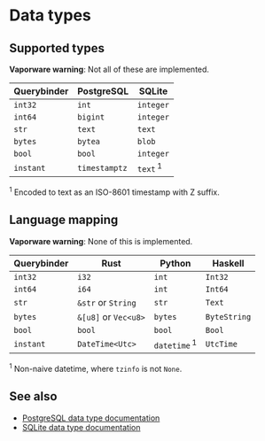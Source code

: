 # Data types

## Supported types

**Vaporware warning**: Not all of these are implemented.

| Querybinder | PostgreSQL    | SQLite                     |
|-------------|---------------|----------------------------|
| `int32`     | `int`         | `integer`                  |
| `int64`     | `bigint`      | `integer`                  |
| `str`       | `text`        | `text`                     |
| `bytes`     | `bytea`       | `blob`                     |
| `bool`      | `bool`        | `integer`                  |
| `instant`   | `timestamptz` | `text`&thinsp;<sup>1</sup> |

<sup>1</sup> Encoded to text as an <abbr>ISO-8601</abbr> timestamp with Z
suffix.

## Language mapping

**Vaporware warning**: None of this is implemented.

| Querybinder | Rust                 | Python                         | Haskell      |
|-------------|----------------------|--------------------------------|--------------|
| `int32`     | `i32`                | `int`                          | `Int32`      |
| `int64`     | `i64`                | `int`                          | `Int64`      |
| `str`       | `&str` or `String`   | `str`                          | `Text`       |
| `bytes`     | `&[u8]` or `Vec<u8>` | `bytes`                        | `ByteString` |
| `bool`      | `bool`               | `bool`                         | `Bool`       |
| `instant`   | `DateTime<Utc>`      | `datetime`&thinsp;<sup>1</sup> | `UtcTime`    |

<sup>1</sup> Non-naive datetime, where `tzinfo` is not `None`.

## See also

 * [PostgreSQL data type documentation](https://www.postgresql.org/docs/current/datatype.html)
 * [SQLite data type documentation](https://www.sqlite.org/datatype3.html)
